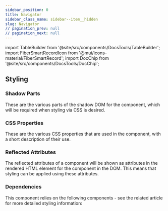 ```yaml
---
sidebar_position: 0
title: Navigator
sidebar_class_name: sidebar--item__hidden
slug: Navigator
// pagination_prev: null
// pagination_next: null
---
```


import TableBuilder from '@site/src/components/DocsTools/TableBuilder';
import FiberSmartRecordIcon from '@mui/icons-material/FiberSmartRecord';
import DocChip from '@site/src/components/DocsTools/DocChip';

<DocChip tooltipText="This component will render with a shadow DOM, an API built into the browser that facilitates encapsulation." label="Shadow" target="_blank" clickable={false} iconName='shadow' />

<DocChip tooltipText="The name of the web component that will render in the DOM." label="bbj-navigator" clickable={false} iconName='code'/>

## Styling

### Shadow Parts
These are the various parts of the shadow DOM for the component, which will be required when styling via CSS is desired.
<TableBuilder tag='bbj-navigator' table="parts"/>

### CSS Properties

  These are the various CSS properties that are used in the component, with a short description of their use.
  
  <TableBuilder tag='bbj-navigator' table="properties"/>

### Reflected Attributes

  The reflected attributes of a component will be shown as attributes in the rendered HTML element for the component in the DOM. This means that styling can be applied using these attributes.
  
  <TableBuilder tag='bbj-navigator' table="reflects"/>

### Dependencies

  This component relies on the following components - see the related article for more detailed styling information:
  
  <TableBuilder tag='bbj-navigator' table="dependencies"/>
